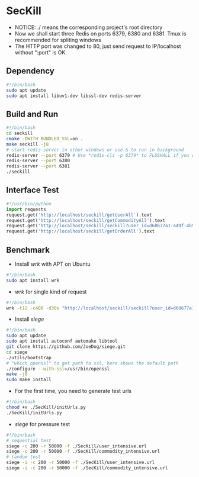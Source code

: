 # SecKill
* NOTICE:  ./ means the corresponding project's root directory
* Now we shall start three Redis on ports 6379, 6380 and 6381. Tmux is recommended for spliting windows
* The HTTP port was changed to 80, just send request to IP/localhost without ":port" is OK.

## Dependency
```bash
#!/bin/bash
sudo apt update
sudo apt install libuv1-dev libssl-dev redis-server
```

## Build and Run
```bash
#!/bin/bash
cd seckill
cmake -DWITH_BUNDLED_SSL=on .
make seckill -j8
# start redis-server in other windows or use & to run in background
redis-server --port 6379 # Use *redis-cli -p 6379* to FLUSHALL if you want to clear and return to initial status
redis-server --port 6380
redis-server --port 6381
./seckill
```

## Interface Test
```python
#!/usr/bin/python
import requests
request.get('http://localhost/seckill/getUserAll').text
request.get('http://localhost/seckill/getCommodityAll').text
request.get('http://localhost/seckill/seckill?user_id=d60677a1-a49f-4b91-a20d-6d952970f3df&commodity_id=d1173b66-4eeb-4207-a42a-26382fde0ea4').text
request.get('http://localhost/seckill/getOrderAll').text
```

## Benchmark 
* Install *wrk* with APT on Ubuntu
```bash
#!/bin/bash
sudo apt install wrk
```
* *wrk* for single kind of request
```bash
#!/bin/bash
wrk -t12 -c400 -d30s "http://localhost/seckill/seckill?user_id=d60677a1-a49f-4b91-a20d-6d952970f3df&commodity_id=d1173b66-4eeb-4207-a42a-26382fde0ea4"
```
* Install *siege*
```bash
#!/bin/bash
sudo apt update
sudo apt install autoconf automake libtool
git clone https://github.com/JoeDog/siege.git
cd siege
./utils/bootstrap
# "which openssl" to get path to ssl, here shows the default path
./configure --with-ssl=/usr/bin/openssl
make -j8
sudo make install
```
* For the first time, you need to generate test urls
```bash
#!/bin/bash
chmod +x ./SecKill/initUrls.py
./SecKill/initUrls.py
```
* *siege* for pressure test
```bash
#!/bin/bash
# sequential test
siege -c 200 -r 50000 -f ./SecKill/user_intensive.url
siege -c 200 -r 50000 -f ./SecKill/commodity_intensive.url
# random test
siege -i -c 200 -r 50000 -f ./SecKill/user_intensive.url
siege -i -c 200 -r 50000 -f ./SecKill/commodity_intensive.url
```
